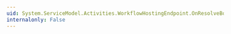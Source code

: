 ```yaml
---
uid: System.ServiceModel.Activities.WorkflowHostingEndpoint.OnResolveBookmark(System.Object[],System.ServiceModel.OperationContext,System.ServiceModel.Activities.WorkflowHostingResponseContext,System.Object@)
internalonly: False
---
```


